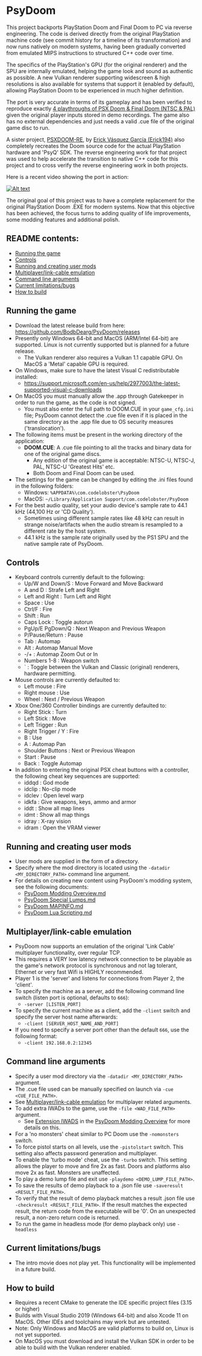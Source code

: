 # PsyDoom
This project backports PlayStation Doom and Final Doom to PC via reverse engineering. The code is derived directly from the original PlayStation machine code (see commit history for a timeline of its transformation) and now runs natively on modern systems, having been gradually converted from emulated MIPS instructions to structured C++ code over time. 

The specifics of the PlayStation's GPU (for the original renderer) and the SPU are internally emulated, helping the game look and sound as authentic as possible. A new Vulkan renderer supporting widescreen & high resolutions is also available for systems that support it (enabled by default), allowing PlayStation Doom to be experienced in much higher definition.

The port is very accurate in terms of its gameplay and has been verified to reproduce exactly [4 playthroughs of PSX Doom & Final Doom (NTSC & PAL)](extras/psxdoom_demos) given the original player inputs stored in demo recordings. The game also has no external dependencies and just needs a valid .cue file of the original game disc to run.

A sister project, [PSXDOOM-RE](https://github.com/Erick194/PSXDOOM-RE), by [Erick Vásquez García (Erick194)](https://github.com/Erick194) also completely recreates the Doom source code for the actual PlayStation hardware and 'PsyQ' SDK. The reverse engineering work for that project was used to help accelerate the transition to native C++ code for this project and to cross verify the reverse engineering work in both projects.

Here is a recent video showing the port in action:

[![Alt text](https://img.youtube.com/vi/0miyRHptfeA/0.jpg)](https://youtu.be/0miyRHptfeA)

The original goal of this project was to have a complete replacement for the original PlayStation Doom .EXE for modern systems. Now that this objective has been achieved, the focus turns to adding quality of life improvements, some modding features and additional polish.

## README contents:
- [Running the game](#Running-the-game)
- [Controls](#Controls)
- [Running and creating user mods](#Running-and-creating-user-mods)
- [Multiplayer/link-cable emulation](#Multiplayerlink-cable-emulation)
- [Command line arguments](#Command-line-arguments)
- [Current limitations/bugs](#Current-limitationsbugs)
- [How to build](#How-to-build)

## Running the game
- Download the latest release build from here: https://github.com/BodbDearg/PsyDoom/releases
- Presently only Windows 64-bit and MacOS (ARM/Intel 64-bit) are supported. Linux is not currently supported but is planned for a future release.
  - The Vulkan renderer also requires a Vulkan 1.1 capable GPU. On MacOS a 'Metal' capable GPU is required.
- On Windows, make sure to have the latest Visual C redistributable installed:
  - https://support.microsoft.com/en-us/help/2977003/the-latest-supported-visual-c-downloads
- On MacOS you must manually allow the .app through Gatekeeper in order to run the game, as the code is not signed.
  - You must also enter the full path to DOOM.CUE in your `game_cfg.ini` file; PsyDoom cannot detect the .cue file even if it is placed in the same directory as the .app file due to OS security measures ('translocation').
- The following items must be present in the working directory of the application:
  - **DOOM.CUE**: A .cue file pointing to all the tracks and binary data for one of the original game discs.
    - Any edition of the original game is acceptable: NTSC-U, NTSC-J, PAL, NTSC-U 'Greatest Hits' etc.
    - Both Doom and Final Doom can be used.
- The settings for the game can be changed by editing the .ini files found in the following folders:
  - Windows: `%APPDATA%\com.codelobster\PsyDoom`
  - MacOS: `~/Library/Application Support/com.codelobster/PsyDoom`
- For the best audio quality, set your audio device's sample rate to 44.1 kHz (44,100 Hz or 'CD Quality').
  - Sometimes using different sample rates like 48 kHz can result in strange noise/artifacts when the audio stream is resampled to a different rate by the host system.
  - 44.1 kHz is the sample rate originally used by the PS1 SPU and the native sample rate of PsyDoom.

## Controls
- Keyboard controls currently default to the following:
  - Up/W and Down/S : Move Forward and Move Backward
  - A and D : Strafe Left and Right
  - Left and Right : Turn Left and Right
  - Space : Use
  - Ctrl/F : Fire
  - Shift : Run
  - Caps Lock : Toggle autorun
  - PgUp/E PgDown/Q : Next Weapon and Previous Weapon
  - P/Pause/Return : Pause
  - Tab : Automap
  - Alt : Automap Manual Move
  - -/+ : Automap Zoom Out or In
  - Numbers 1-8 : Weapon switch
  - \` : Toggle between the Vulkan and Classic (original) renderers, hardware permitting.
- Mouse controls are currently defaulted to:
  - Left mouse : Fire
  - Right mouse : Use
  - Wheel : Next / Previous Weapon
- Xbox One/360 Controller bindings are currently defaulted to:
  - Right Stick : Turn
  - Left Stick : Move
  - Left Trigger : Run
  - Right Trigger / Y : Fire
  - B : Use
  - A : Automap Pan
  - Shoulder Buttons : Next or Previous Weapon
  - Start : Pause
  - Back : Toggle Automap
- In addition to entering the original PSX cheat buttons with a controller, the following cheat key sequences are supported:
  - iddqd : God mode
  - idclip : No-clip mode
  - idclev : Open level warp
  - idkfa : Give weapons, keys, ammo and armor
  - iddt : Show all map lines
  - idmt : Show all map things
  - idray : X-ray vision
  - idram : Open the VRAM viewer

## Running and creating user mods
- User mods are supplied in the form of a directory.
- Specify where the mod directory is located using the `-datadir <MY_DIRECTORY_PATH>` command line argument.
- For details on creating new content using PsyDoom's modding system, see the following documents:
  - [PsyDoom Modding Overview.md](docs/PsyDoom%20Modding%20Overview.md)
  - [PsyDoom Special Lumps.md](docs/PsyDoom%20Special%20Lumps.md)
  - [PsyDoom MAPINFO.md](docs/PsyDoom%20MAPINFO.md)
  - [PsyDoom Lua Scripting.md](docs/PsyDoom%20Lua%20Scripting.md)

## Multiplayer/link-cable emulation
- PsyDoom now supports an emulation of the original 'Link Cable' multiplayer functionality, over regular TCP.
- This requires a VERY low latency network connection to be playable as the game's network protocol is synchronous and not lag tolerant, Ethernet or very fast Wifi is HIGHLY recommended.
- Player 1 is the 'server' and listens for connections from Player 2, the 'client'.
- To specify the machine as a server, add the following command line switch (listen port is optional, defaults to `666`):
    - `-server [LISTEN_PORT]`
- To specify the current machine as a client, add the `-client` switch and specify the server host name afterwards:
    - `-client [SERVER_HOST_NAME_AND_PORT]` 
- If you need to specify a server port other than the default `666`, use the following format:
    - `-client 192.168.0.2:12345`

## Command line arguments
- Specify a user mod directory via the `-datadir <MY_DIRECTORY_PATH>` argument.
- The .cue file used can be manually specified on launch via `-cue <CUE_FILE_PATH>`.
- See [Multiplayer/link-cable emulation](#Multiplayerlink-cable-emulation) for multiplayer related arguments.
- To add extra IWADs to the game, use the `-file <WAD_FILE_PATH>` argument.
    - See [Extension IWADS](docs/PsyDoom%20Modding%20Overview.md#Extension-IWADS) in the [PsyDoom Modding Overview](docs/PsyDoom%20Modding%20Overview.md) for more details on this.
- For a 'no monsters' cheat similar to PC Doom use the `-nomonsters` switch.
- To force pistol starts on all levels, use the `-pistolstart` switch. This setting also affects password generation and multiplayer.
- To enable the 'turbo mode' cheat, use the `-turbo` switch. This setting allows the player to move and fire 2x as fast. Doors and platforms also move 2x as fast. Monsters are unaffected.
- To play a demo lump file and exit use `-playdemo <DEMO_LUMP_FILE_PATH>`.
- To save the results of demo playback to a .json file use `-saveresult <RESULT_FILE_PATH>`.
- To verify that the result of demo playback matches a result .json file use `-checkresult <RESULT_FILE_PATH>`. If the result matches the expected result, the return code from the executable will be '0'. On an unexpected result, a non-zero return code is returned.
- To run the game in headless mode (for demo playback only) use `-headless`

## Current limitations/bugs
- The intro movie does not play yet. This functionality will be implemented in a future build.

## How to build
- Requires a recent CMake to generate the IDE specific project files (3.15 or higher)
- Builds with Visual Studio 2019 (Windows 64-bit) and also Xcode 11 on MacOS. Other IDEs and toolchains may work but are untested.
- Note: Only Windows and MacOS are valid platforms to build on, Linux is not yet supported.
- On MacOS you must download and install the Vulkan SDK in order to be able to build with the Vulkan renderer enabled.
